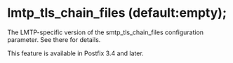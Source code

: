 # lmtp_tls_chain_files (default:empty); 

 The LMTP-specific version of the smtp_tls_chain_files configuration
parameter. See there for details. 

 This feature is available in Postfix 3.4 and later.  


